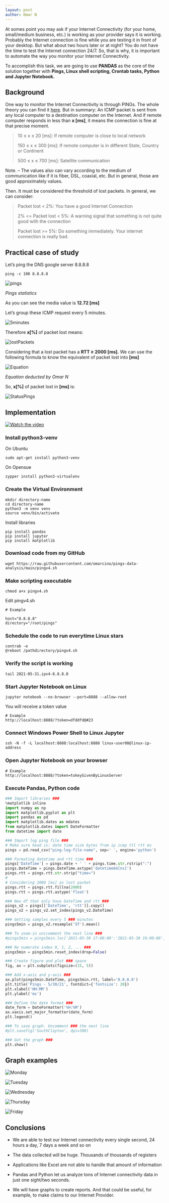 ```yaml
---
layout: post
author: Omar N
---
```

At somes point you may ask if your Internet Connectivity (for your home, small/medium business, etc.) is working as your provider says it is working. Probably the Internet connection is fine while you are testing it in front of your desktop. But what about two hours later or at night? You do not have the time to test the Internet connection 24/7. So, that is why, it is important to automate the way you monitor your Internet Connectivity.

To accomplish this task, we are going to use **PANDAS** as the core of the solution together with **Pings, Linux shell scripting, Crontab tasks, Python and Jupyter Notebook.**

## Background

One way to monitor the Internet Connectivity is through PINGs. The whole theory you can find it [here](https://www.redhat.com/sysadmin/ping-traceroute-netstat). But in summary: An ICMP packet is sent from any local computer to a destination computer on the Internet. And if remote computer responds in less than **x [ms]**, it means the connection is fine at that precise moment.

> 10 ≤ x ≤ 20 [ms]: If remote computer is close to local network
>
> 150 ≤ x ≤ 300 [ms]: If remote computer is in different State, Country or Continent
>
> 500 ≤ x ≤ 700 [ms]: Satellite communication

Note. – The values also can vary according to the medium of communication like if it is fiber, DSL, coaxial, etc. But in general, those are good approximately values.

Then. It must be considered the threshold of lost packets. In general, we can consider:

> Packet lost < 2%: You have a good Internet Connection
>
> 2% <= Packet lost < 5%: A warning signal that something is not quite good with the connection
>
> Packet lost >= 5%: Do something immediately. Your internet connection is really bad.

## Practical case of study

Let’s ping  the DNS google server 8.8.8.8

```Shell
ping -c 100 8.8.8.8
```

![pings](/assets/images/2021-06-25-Monitor-your-Internet-Conectivity-with-Pandas-and-Python/pings100.jpg "pings statistics")

*Pings statistics*

As you can see the media value is **12.72 [ms]**

Let’s group these ICMP request every 5 minutes.

![5minutes](/assets/images/2021-06-25-Monitor-your-Internet-Conectivity-with-Pandas-and-Python/5min.jpg "Five minutes")

Therefore **x[%]** of packet lost means:

![lostPackets](/assets/images/2021-06-25-Monitor-your-Internet-Conectivity-with-Pandas-and-Python/packet_lost.jpg "Lost packets")

Considering that a lost packet has a **RTT ≥ 2000 [ms].** We can use the following formula to know the equivalent of packet lost into **[ms]**

![Equation](/assets/images/2021-06-25-Monitor-your-Internet-Conectivity-with-Pandas-and-Python/Equation.jpg "Equation")

*Equation deducted by Omar N*

So, **x[%]** of packet lost in **[ms]** is:

![StatusPings](/assets/images/2021-06-25-Monitor-your-Internet-Conectivity-with-Pandas-and-Python/pingStatus.jpg "Status Pings")

## Implementation

[![Watch the video](https://img.youtube.com/vi/Gw3tYbxwSeo/hqdefault.jpg)](https://youtu.be/Gw3tYbxwSeo)

### Install python3-venv

On Ubuntu

```Shell
sudo apt-get install python3-venv
```

On Opensue

```Shell
zypper install python3-virtualenv
```

### Create the Virtual Environment

```Shell
mkdir directory-name
cd directory-name
python3 -m venv venv
source venv/bin/activate
```

Install libraries

```Shell
pip install pandas
pip install jupyter
pip install matplotlib
```

### Download code from my GitHub

```Shell
wget https://raw.githubusercontent.com/omarcino/pings-data-analysis/main/pingv4.sh
```

### Make scripting executable

```Shell
chmod a+x pingv4.sh
```

Edit pingv4.sh

```Shell
# Example

host="8.8.8.8"
directory="/root/pings"
```

### Schedule the code to run everytime Linux stars

```Shell
contrab -e
@reboot /pathdirectory/pingv4.sh
```

### Verify the script is working

```Shell
tail 2021-05-31.ipv4-8.8.8.8
```

### Start Jupyter Notebook on Linux

```Shell
jupyter notebook --no-browser --port=8888 --allow-root
```

You will receive a token value

```Shell
# Example
http://localhost:8888/?token=dfddfd@#23
```

### Connect Windows Power Shell to Linux Jupyter

```Shell
ssh -N -f -L localhost:8888:localhost:8888 linux-user00@linux-ip-address
```

### Open Jupyter Notebook on your browser

```Shell
# Example
http://localhost:8888/?token=tokeyGivenByLinuxServer
```

### Execute Pandas, Python code

```py
### Import libraries ###
%matplotlib inline
import numpy as np
import matplotlib.pyplot as plt
import pandas as pd
import matplotlib.dates as mdates
from matplotlib.dates import DateFormatter
from datetime import date
```

```py
### Import log ping file ###
# Make sure head is: date time size bytes from ip icmp ttl rtt ms
pings = pd.read_csv("ping-log-file-name", sep=' ', engine='python')
```

```py
### Formating datetime and rtt time ###
pings['DateTime'] = pings.date + ' ' + pings.time.str.rstrip(":")
pings.DateTime = pings.DateTime.astype('datetime64[ns]')
pings.rtt = pings.rtt.str.strip("time=")
#
# Considering 2000 [ms] as lost packet
pings.rtt = pings.rtt.fillna(2000)
pings.rtt = pings.rtt.astype('float')
```

```py
### New df that only have DateTime and rtt ###
pings_v2 = pings[['DateTime', 'rtt']].copy()
pings_v2 = pings_v2.set_index(pings_v2.DateTime)
```

```py
### Getting samples every 5 ### minutes
pings5min = pings_v2.resample('5T').mean()
```

```py
### To zoom-in unccomment the next line ###
#pings5min = pings5min.loc['2021-05-30 17:00:00':'2021-05-30 19:00:00']
```

```py
### Re numerate index 0, 1, 2, ... ###
pings5min = pings5min.reset_index(drop=False)
```

```py
### Create figure and plot ### space
fig, ax = plt.subplots(figsize=(15, 5))
```

```py
### Add x-axis and y-axis ###
ax.plot(pings5min.DateTime, pings5min.rtt, label='8.8.8.8')
plt.title('Pings - 5/30/21', fontdict={'fontsize': 20})
plt.xlabel('HH:MM')
plt.ylabel('ms')
```

```py
### Define the date format ###
date_form = DateFormatter('%H:%M')
ax.xaxis.set_major_formatter(date_form)
plt.legend()
```

```py
### To save graph. Uncomment ### the next line
#plt.savefig('SouthClayton', dpi=300)
```

```py
### Get the graph ###
plt.show()
```

## Graph examples

![Monday](/assets/images/2021-06-25-Monitor-your-Internet-Conectivity-with-Pandas-and-Python/Monday.png "Monday")

![Tuesday](/assets/images/2021-06-25-Monitor-your-Internet-Conectivity-with-Pandas-and-Python/Tuesday.png "Tuesday")

![Wednesday](/assets/images/2021-06-25-Monitor-your-Internet-Conectivity-with-Pandas-and-Python/Wednesday.png "Wednesday")

![Thursday](/assets/images/2021-06-25-Monitor-your-Internet-Conectivity-with-Pandas-and-Python/Thursday.png "Thursday")

![Friday](/assets/images/2021-06-25-Monitor-your-Internet-Conectivity-with-Pandas-and-Python/Friday.png "Friday")

## Conclusions

- We are able to test our Internet connectivity every single second, 24 hours a day, 7 days a week and so on

- The data collected will be huge. Thousands of thousands of registers

- Applications like Excel are not able to handle that amount of information

- Pandas and Python let us analyze tons of Internet connectivity  data in just one sight/two seconds.

- We will have graphs to create reports. And that could be useful, for example, to make claims to our Internet Provider.  
